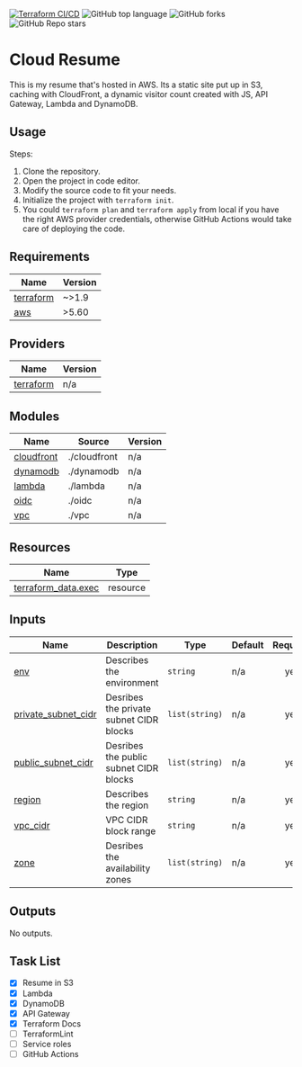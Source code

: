 [![Terraform CI/CD](https://github.com/anujnairr/cloud-resume/actions/workflows/github.yml/badge.svg)](https://github.com/anujnairr/cloud-resume/actions/workflows/github.yml)
![GitHub top language](https://img.shields.io/github/languages/top/anujnairr/cloud-resume?color=purple)
![GitHub forks](https://img.shields.io/github/forks/anujnairr/cloud-resume?style=social)
![GitHub Repo stars](https://img.shields.io/github/stars/anujnairr/cloud-resume?style=social)

# Cloud Resume

This is my resume that's hosted in AWS. Its a static site put up in S3, caching with CloudFront, a dynamic visitor count created with JS, API Gateway, Lambda and DynamoDB.

## Usage

Steps:

1. Clone the repository.
2. Open the project in code editor.
3. Modify the source code to fit your needs.
4. Initialize the project with `terraform init`.
5. You could `terraform plan` and `terraform apply` from local if you have the right AWS provider credentials, otherwise GitHub Actions would take care of deploying the code.


<!-- BEGIN_TF_DOCS -->
## Requirements

| Name | Version |
|------|---------|
| <a name="requirement_terraform"></a> [terraform](#requirement\_terraform) | ~>1.9 |
| <a name="requirement_aws"></a> [aws](#requirement\_aws) | >5.60 |

## Providers

| Name | Version |
|------|---------|
| <a name="provider_terraform"></a> [terraform](#provider\_terraform) | n/a |

## Modules

| Name | Source | Version |
|------|--------|---------|
| <a name="module_cloudfront"></a> [cloudfront](#module\_cloudfront) | ./cloudfront | n/a |
| <a name="module_dynamodb"></a> [dynamodb](#module\_dynamodb) | ./dynamodb | n/a |
| <a name="module_lambda"></a> [lambda](#module\_lambda) | ./lambda | n/a |
| <a name="module_oidc"></a> [oidc](#module\_oidc) | ./oidc | n/a |
| <a name="module_vpc"></a> [vpc](#module\_vpc) | ./vpc | n/a |

## Resources

| Name | Type |
|------|------|
| [terraform_data.exec](https://registry.terraform.io/providers/hashicorp/terraform/latest/docs/resources/data) | resource |

## Inputs

| Name | Description | Type | Default | Required |
|------|-------------|------|---------|:--------:|
| <a name="input_env"></a> [env](#input\_env) | Describes the environment | `string` | n/a | yes |
| <a name="input_private_subnet_cidr"></a> [private\_subnet\_cidr](#input\_private\_subnet\_cidr) | Desribes the private subnet CIDR blocks | `list(string)` | n/a | yes |
| <a name="input_public_subnet_cidr"></a> [public\_subnet\_cidr](#input\_public\_subnet\_cidr) | Desribes the public subnet CIDR blocks | `list(string)` | n/a | yes |
| <a name="input_region"></a> [region](#input\_region) | Describes the region | `string` | n/a | yes |
| <a name="input_vpc_cidr"></a> [vpc\_cidr](#input\_vpc\_cidr) | VPC CIDR block range | `string` | n/a | yes |
| <a name="input_zone"></a> [zone](#input\_zone) | Desribes the availability zones | `list(string)` | n/a | yes |

## Outputs

No outputs.
<!-- END_TF_DOCS -->

## Task List

- [x] Resume in S3
- [x] Lambda
- [x] DynamoDB
- [x] API Gateway
- [x] Terraform Docs
- [ ] TerraformLint
- [ ] Service roles
- [ ] GitHub Actions